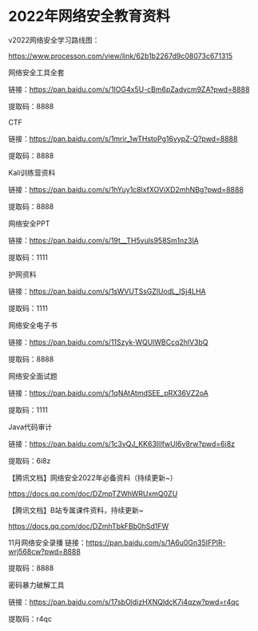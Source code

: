 2022年网络安全教育资料
=======================================================================================================================================================================
v2022网络安全学习路线图：

https://www.processon.com/view/link/62b1b2267d9c08073c671315

网络安全工具全套

链接：https://pan.baidu.com/s/1IOG4x5U-cBm6pZadvcm9ZA?pwd=8888

提取码：8888 

CTF

链接：https://pan.baidu.com/s/1mrir_1wTHstoPg16vypZ-Q?pwd=8888 

提取码：8888 

Kali训练营资料

链接：https://pan.baidu.com/s/1hYuy1c8lxfXOViXD2mhNBg?pwd=8888 

提取码：8888 

网络安全PPT

链接：https://pan.baidu.com/s/19t__TH5vuls958Sm1nz3lA 

提取码：1111 

护网资料

链接：https://pan.baidu.com/s/1sWVUTSsGZlUodL_ISj4LHA 

提取码：1111 

网络安全电子书

链接：https://pan.baidu.com/s/11Szyk-WQUlWBCcq2hlV3bQ 

提取码：8888 

网络安全面试题

链接：https://pan.baidu.com/s/1qNAtAtmdSEE_pRX36VZ2oA 

提取码：1111 

Java代码审计

链接：https://pan.baidu.com/s/1c3vQJ_KK63IlIfwUI6v8rw?pwd=6i8z 

提取码：6i8z 

【腾讯文档】网络安全2022年必备资料（持续更新~）

https://docs.qq.com/doc/DZmpTZWhWRUxmQ0ZU

【腾讯文档】B站专属课件资料，持续更新~

https://docs.qq.com/doc/DZmhTbkFBb0hSd1FW

11月网络安全录播 链接：https://pan.baidu.com/s/1A6u0Gn35IFPlR-wrj568cw?pwd=8888 

提取码：8888

密码暴力破解工具

链接：https://pan.baidu.com/s/17sbOldizHXNQldcK7i4qzw?pwd=r4qc 

提取码：r4qc
